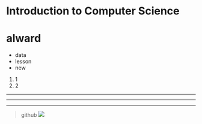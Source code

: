 # Introduction to Computer Science
# **alward**
* data
* lesson
* new 
1. 1
2. 2
---
***
____
>github
![](https://polymus.ru/media/cache/57/2e/572e9f269782833f4d32d392c6a346b3.jpg)
